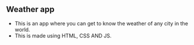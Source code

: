 ## Weather app
- This is an app where you can get to know the weather of any city in the world.
- This is made using HTML, CSS AND JS.
